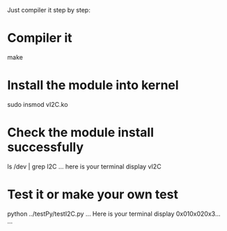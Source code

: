 Just compiler it step by step:

# Compiler it
make

# Install the module into kernel
sudo insmod vI2C.ko

# Check the module install successfully
ls /dev | grep I2C
... here is your terminal display
vI2C

# Test it or make your own test
python ../testPy/testI2C.py
... Here is your terminal display
0x010x020x3... ...
